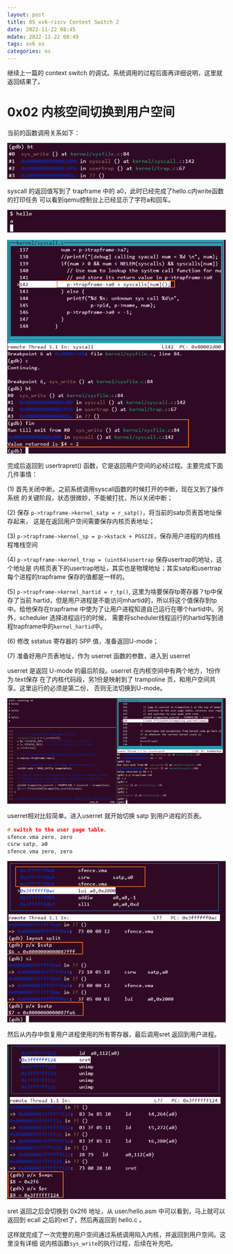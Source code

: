 ```yaml
---
layout: post
title: 05 xv6-riscv Context Switch 2
date: 2022-11-22 08:45
mdate: 2022-11-22 08:49
tags: xv6 os
categories: os
---
```



继续上一篇的 context switch 的调试。系统调用的过程后面再详细说明，这里就返回结果了。

# 0x02 内核空间切换到用户空间

当前的函数调用关系如下：

![](/images/2022-11-22-05-xv6-riscv-context-switch-2/sys_write-bt.png)

syscall 的返回值写到了 trapframe 中的 a0，此时已经完成了hello.c内write函数的打印任务
可以看到qemu控制台上已经显示了字符a和回车。

![](/images/2022-11-22-05-xv6-riscv-context-switch-2/syscall-ret.png)

![](/images/2022-11-22-05-xv6-riscv-context-switch-2/bt-syscall.png)

完成后返回到 usertrapret() 函数，它是返回用户空间的必经过程。主要完成下面几件事情：

(1) 首先关闭中断。之前系统调用syscall函数的时候打开的中断，现在又到了操作系统
的关键阶段，状态很微妙，不能被打扰，所以关闭中断；

(2) 保存 `p->trapframe->kernel_satp = r_satp()`，将当前的satp页表首地址保存起来，
这是在返回用户空间需要保存内核页表地址；

(3) `p->trapframe->kernel_sp = p->kstack + PGSIZE`，保存用户进程的内核线程堆栈空间

(4) `p->trapframe->kernel_trap = (uint64)usertrap` 保存usertrap的地址，这个地址是
内核页表下的usertrap地址，其实也是物理地址；其实satp和usertrap每个进程的trapframe
保存的值都是一样的。

(5) `p->trapframe->kernel_hartid = r_tp()`, 这里为啥要保存tp寄存器？tp中保存了当前
hartid，但是用户进程是不能访问mhartid的，所以将这个值保存到tp中。给他保存在trapframe
中使为了让用户进程知道自己运行在哪个hartid中。另外，scheduler 选择进程运行的时候，
需要将scheduler线程运行的hartid写到进程trapframe中的`kernel_hartid`中。

(6) 修改 sstatus 寄存器的 SPP 值，准备返回U-mode；

(7) 准备好用户页表地址，作为 userret 函数的参数，进入到 userret

userret 是返回 U-mode 的最后阶段。userret 在内核空间中有两个地方，1份作为.text保存
在了内核代码段，另1份是映射到了 trampoline 页，和用户空间共享。这里运行的必须是第二份，
否则无法切换到U-mode。

![](/images/2022-11-22-05-xv6-riscv-context-switch-2/usertrapret.png)


userret相对比较简单。进入userret 就开始切换 satp 到用户进程的页表。

```c
# switch to the user page table.
sfence.vma zero, zero
csrw satp, a0
sfence.vma zero, zero
```

![](/images/2022-11-22-05-xv6-riscv-context-switch-2/switch-satp.png)

然后从内存中恢复用户进程使用的所有寄存器，最后调用sret 返回到用户进程。

![](/images/2022-11-22-05-xv6-riscv-context-switch-2/userret-sret.png)

sret 返回之后会切换到 0x2f6 地址，从 user/hello.asm 中可以看到，马上就可以返回到
ecall 之后的ret了，然后再返回到 hello.c 。

这样就完成了一次完整的用户空间通过系统调用陷入内核，并返回到用户空间。这里没有详细
说内核函数`sys_write`的执行过程，后续在补充吧。






